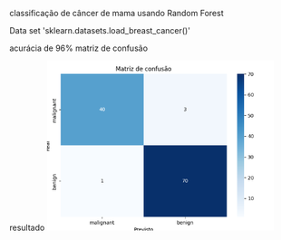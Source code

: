 classificação de câncer de mama usando Random Forest 

Data set 'sklearn.datasets.load_breast_cancer()'

acurácia de 96%
matriz de confusão

resultado
<img src="matriz_confusao.png" width="400" alt="Matriz de confusão"/>
